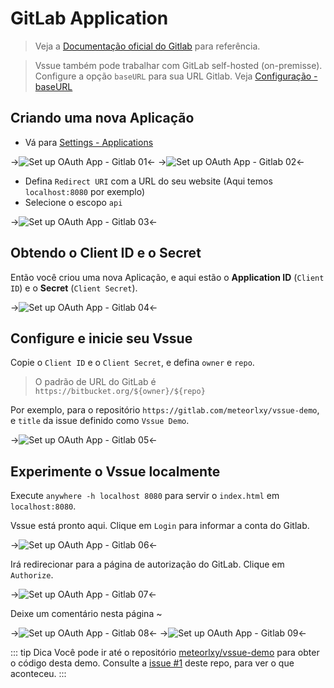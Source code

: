 # GitLab Application

> Veja a [Documentação oficial do Gitlab](https://docs.gitlab.com/ce/integration/oauth_provider.html#adding-an-application-through-the-profile) para referência.

> Vssue também pode trabalhar com GitLab self-hosted (on-premisse). Configure a opção `baseURL` para sua URL Gitlab. Veja [Configuração - baseURL](../options/README.md#baseurl)

## Criando uma nova Aplicação

- Vá para [Settings - Applications](https://gitlab.com/profile/applications)

->![Set up OAuth App - Gitlab 01](/assets/img/oauth-app-gitlab-01.png)<-
->![Set up OAuth App - Gitlab 02](/assets/img/oauth-app-gitlab-02.png)<-

- Defina `Redirect URI` com a URL do seu website (Aqui temos `localhost:8080` por exemplo)
- Selecione o escopo `api`

->![Set up OAuth App - Gitlab 03](/assets/img/oauth-app-gitlab-03.png)<-

## Obtendo o Client ID e o Secret

Então você criou uma nova Aplicação, e aqui estão o __Application ID__ (`Client ID`) e o __Secret__ (`Client Secret`).

->![Set up OAuth App - Gitlab 04](/assets/img/oauth-app-gitlab-04.png)<-

## Configure e inicie seu Vssue

Copie o `Client ID` e o `Client Secret`, e defina `owner` e `repo`.

> O padrão de URL do GitLab é `https://bitbucket.org/${owner}/${repo}`

Por exemplo, para o repositório `https://gitlab.com/meteorlxy/vssue-demo`, e `title` da issue definido como `Vssue Demo`.

->![Set up OAuth App - Gitlab 05](/assets/img/oauth-app-gitlab-05.png)<-

## Experimente o Vssue localmente

Execute `anywhere -h localhost 8080` para servir o `index.html` em `localhost:8080`.

Vssue está pronto aqui. Clique em `Login` para informar a conta do Gitlab.

->![Set up OAuth App - Gitlab 06](/assets/img/oauth-app-gitlab-06.png)<-

Irá redirecionar para a página de autorização do GitLab. Clique em `Authorize`.

->![Set up OAuth App - Gitlab 07](/assets/img/oauth-app-gitlab-07.png)<-

Deixe um comentário nesta página ~

->![Set up OAuth App - Gitlab 08](/assets/img/oauth-app-gitlab-08.png)<-
->![Set up OAuth App - Gitlab 09](/assets/img/oauth-app-gitlab-09.png)<-

::: tip Dica
Você pode ir até o repositório [meteorlxy/vssue-demo](https://gitlab.com/meteorlxy/vssue-demo) para obter o código desta demo. Consulte a [issue #1](https://gitlab.com/meteorlxy/vssue-demo/issues/1) deste repo, para ver o que aconteceu.
:::
